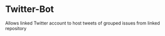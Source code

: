 # Twitter-Bot
Allows linked Twitter account to host tweets of grouped issues from linked repository
